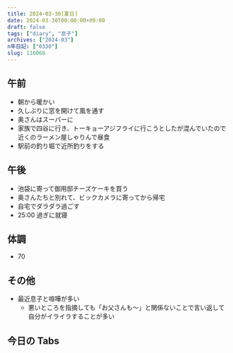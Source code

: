 ```yaml
---
title: 2024-03-30[夏日]
date: 2024-03-30T00:00:00+09:00
draft: false
tags: ["diary", "息子"]
archives: ["2024-03"]
n年日記: ["0330"]
slug: 116068
---
```


## 午前

- 朝から暖かい
- 久しぶりに窓を開けて風を通す
- 奥さんはスーパーに
- 家族で四谷に行き、トーキョーアジフライに行こうとしたが混んでいたので近くのラーメン屋しゃりんで昼食
- 駅前の釣り堀で近所釣りをする

## 午後

- 池袋に寄って御用邸チーズケーキを買う
- 奥さんたちと別れて、ビックカメラに寄ってから帰宅
- 自宅でダラダラ過ごす
- 25:00 過ぎに就寝

## 体調

- 70

## その他

- 最近息子と喧嘩が多い
  - 悪いところを指摘しても「お父さんも〜」と関係ないことで言い返して自分がイライラすることが多い

## 今日の Tabs
